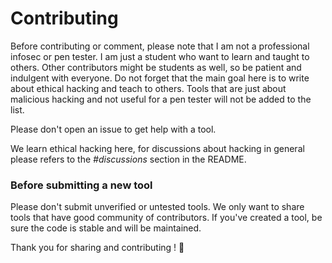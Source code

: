 # Contributing

Before contributing or comment, please note that I am not a professional infosec or pen tester. I am just a student who want to learn and taught to others. Other contributors might be students as well, so be patient and indulgent with everyone. Do not forget that the main goal here is to write about ethical hacking and teach to others. Tools that are just about malicious hacking and not useful for a pen tester will not be added to the list.

Please don't open an issue to get help with a tool.

We learn ethical hacking here, for discussions about hacking in general please refers to the *#discussions* section in the README.

### Before submitting a new tool

Please don't submit unverified or untested tools. We only want to share tools that have good community of contributors. If you've created a tool, be sure the code is stable and will be maintained.

Thank you for sharing and contributing ! :tada:
